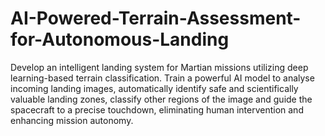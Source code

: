 # AI-Powered-Terrain-Assessment-for-Autonomous-Landing


Develop an intelligent landing system for Martian missions utilizing deep learning-based terrain classification. Train a powerful AI model to analyse incoming landing images, automatically identify safe and scientifically valuable landing zones, classify other regions of the image and guide the spacecraft to a precise touchdown, eliminating human intervention and enhancing mission autonomy.
